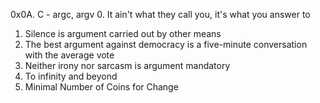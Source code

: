 0x0A. C - argc, argv
0. It ain't what they call you, it's what you answer to
1. Silence is argument carried out by other means
2. The best argument against democracy is a five-minute conversation with the average vote
3. Neither irony nor sarcasm is argument
mandatory
4. To infinity and beyond
5. Minimal Number of Coins for Change 
